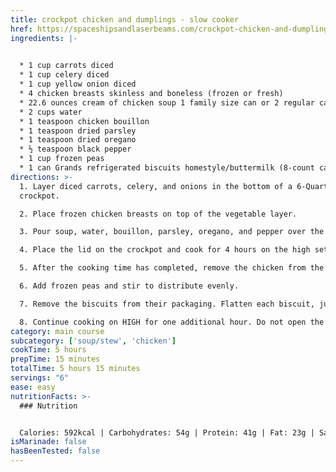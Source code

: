 ```yaml
---
title: crockpot chicken and dumplings - slow cooker
href: https://spaceshipsandlaserbeams.com/crockpot-chicken-and-dumplings/
ingredients: |-
  

  * 1 cup carrots diced
  * 1 cup celery diced
  * 1 cup yellow onion diced
  * 4 chicken breasts skinless and boneless (frozen or fresh)
  * 22.6 ounces cream of chicken soup 1 family size can or 2 regular cans
  * 2 cups water
  * 1 teaspoon chicken bouillon
  * 1 teaspoon dried parsley
  * 1 teaspoon dried oregano
  * ½ teaspoon black pepper
  * 1 cup frozen peas
  * 1 can Grands refrigerated biscuits homestyle/buttermilk (8-count can)
directions: >-
  1. Layer diced carrots, celery, and onions in the bottom of a 6-Quart
  crockpot.

  2. Place frozen chicken breasts on top of the vegetable layer.

  3. Pour soup, water, bouillon, parsley, oregano, and pepper over the chicken and vegetables.

  4. Place the lid on the crockpot and cook for 4 hours on the high setting or 7 hours on low.

  5. After the cooking time has completed, remove the chicken from the crockpot and shred with two forks or cut into chunks. Return the meat to the crockpot.

  6. Add frozen peas and stir to distribute evenly.

  7. Remove the biscuits from their packaging. Flatten each biscuit, just a bit, with the palm of your hand or by rolling with a rolling pin. Cut each biscuit into four pieces and spread in a single layer over the top of the chicken mixture in the crockpot. If all of the biscuit pieces do not fit, discard the remaining pieces or use them for another purpose (I used 7 biscuits).

  8. Continue cooking on HIGH for one additional hour. Do not open the crockpot lid as the steam and trapped heat are what cook the biscuits. The biscuits will be matte and puffy when done; if biscuits are still completely dough, cook them for a bit longer. (Try to assess doneness by looking through the lid rather than opening the crockpot.)
category: main course
subcategory: ['soup/stew', 'chicken']
cookTime: 5 hours
prepTime: 15 minutes
totalTime: 5 hours 15 minutes
servings: "6"
ease: easy
nutritionFacts: >-
  ### Nutrition


  Calories: 592kcal | Carbohydrates: 54g | Protein: 41g | Fat: 23g | Saturated Fat: 5g | Polyunsaturated Fat: 7g | Monounsaturated Fat: 9g | Trans Fat: 1g | Cholesterol: 106mg | Sodium: 1688mg | Potassium: 999mg | Fiber: 4g | Sugar: 7g | Vitamin A: 4073IU | Vitamin C: 15mg | Calcium: 95mg | Iron: 5mg
isMarinade: false
hasBeenTested: false
---
```

